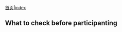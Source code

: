 [首页](https://ion2014.github.io/OPTActionLogs/index_ch)|[index](https://ion2014.github.io/OPTActionLogs)
## What to check before participanting

